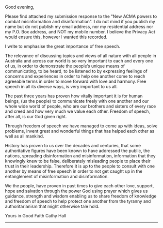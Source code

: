 Good evening,

Please find attached my submission response to the "New ACMA powers to combat misinformation and
disinformation". I do not mind if you publish my name but do not publish my email address, nor my
residential address nor my P.O. Box address, and NOT my mobile number. I believe the Privacy Act
would ensure this, however I wanted this recorded.

I write to emphasise the great importance of free speech.

The relevance of discussing topics and views of all nature with all people in Australia and across our
world is so very important to each and every one of us, in order to demonstrate the people’s unique
means of communicating, to be heard, to be listened to by expressing feelings of concerns and
experiences in order to help one another come to reach agreeable terms in order to move forward with
love and harmony. Free speech in all its diverse ways, is very important to us all.

The past three years has proven how vitally important it is for human beings, (us the people) to
communicate freely with one another and our whole wide world of people, who are our brothers and
sisters of every race and creed and how very much we value each other. Freedom of speech, after all,
is our God given right.

Through freedom of speech we have managed to come up with ideas, solve problems, invent great and
wonderful things that has helped each other as well as all mankind.

History has proven to us over the decades and centuries, that some authoritative figures have been
known to have addressed the public, the nations, spreading disinformation and misinformation,
information that they knowingly knew to be false, deliberately misleading people to place their trust in
their leadership. Therefore it is up to the people to consult with one another by means of free speech in
order to not get caught up in the entanglement of misinformation and disinformation.

We the people, have proven in past times to give each other love, support, hope and salvation through
the power God using prayer which gives us guidance, strength and wisdom enabling us to share freedom
of knowledge and freedom of speech to help protect one another from the tyranny and
authoritarianism that might otherwise tale hold.

Yours in Good Faith
Cathy Hall


-----

